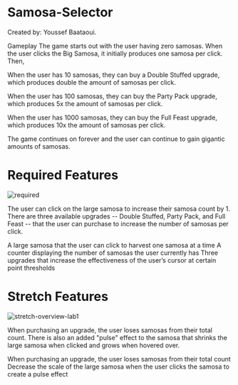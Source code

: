 # Samosa-Selector

Created by: Youssef Baataoui.

Gameplay
The game starts out with the user having zero samosas. When the user clicks the Big Samosa, it initially produces one samosa per click. Then,

When the user has 10 samosas, they can buy a Double Stuffed upgrade, which produces double the amount of samosas per click.

When the user has 100 samosas, they can buy the Party Pack upgrade, which produces 5x the amount of samosas per click.

When the user has 1000 samosas, they can buy the Full Feast upgrade, which produces 10x the amount of samosas per click.

The game continues on forever and the user can continue to gain gigantic amounts of samosas.

# Required Features

![required](https://user-images.githubusercontent.com/80371588/221917227-b8ea32f5-f1da-4c2b-803a-47d77a0c93f7.gif)


The user can click on the large samosa to increase their samosa count by 1. There are three available upgrades -- Double Stuffed, Party Pack, and Full Feast -- that the user can purchase to increase the number of samosas per click.

A large samosa that the user can click to harvest one samosa at a time
A counter displaying the number of samosas the user currently has
Three upgrades that increase the effectiveness of the user’s cursor at certain point thresholds

# Stretch Features

![stretch-overview-lab1](https://user-images.githubusercontent.com/80371588/221917335-b8512e50-0af9-4ce2-ac95-272488eb2cb6.gif)


When purchasing an upgrade, the user loses samosas from their total count. There is also an added "pulse" effect to the samosa that shrinks the large samosa when clicked and grows when hovered over.

When purchasing an upgrade, the user loses samosas from their total count
Decrease the scale of the large samosa when the user clicks the samosa to create a pulse effect

